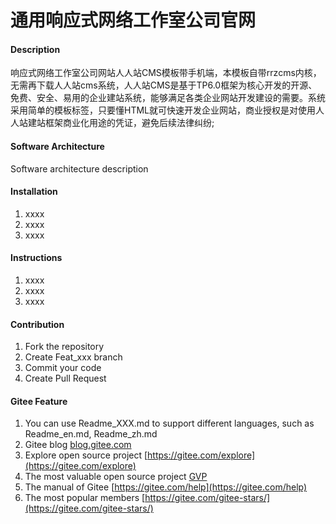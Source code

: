 # 通用响应式网络工作室公司官网

#### Description
响应式网络工作室公司网站人人站CMS模板带手机端，本模板自带rrzcms内核，无需再下载人人站cms系统，人人站CMS是基于TP6.0框架为核心开发的开源、免费、安全、易用的企业建站系统，能够满足各类企业网站开发建设的需要。系统采用简单的模板标签，只要懂HTML就可快速开发企业网站，商业授权是对使用人人站建站框架商业化用途的凭证，避免后续法律纠纷; 

#### Software Architecture
Software architecture description

#### Installation

1.  xxxx
2.  xxxx
3.  xxxx

#### Instructions

1.  xxxx
2.  xxxx
3.  xxxx

#### Contribution

1.  Fork the repository
2.  Create Feat_xxx branch
3.  Commit your code
4.  Create Pull Request


#### Gitee Feature

1.  You can use Readme\_XXX.md to support different languages, such as Readme\_en.md, Readme\_zh.md
2.  Gitee blog [blog.gitee.com](https://blog.gitee.com)
3.  Explore open source project [https://gitee.com/explore](https://gitee.com/explore)
4.  The most valuable open source project [GVP](https://gitee.com/gvp)
5.  The manual of Gitee [https://gitee.com/help](https://gitee.com/help)
6.  The most popular members  [https://gitee.com/gitee-stars/](https://gitee.com/gitee-stars/)
